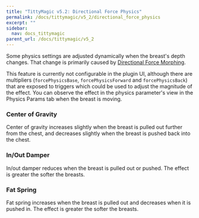 ```yaml
---
title: "TittyMagic v5.2: Directional Force Physics"
permalink: /docs/tittymagic/v5_2/directional_force_physics
excerpt: ""
sidebar:
  nav: docs_tittymagic
parent_url: /docs/tittymagic/v5_2
---
```


Some physics settings are adjusted dynamically when the breast's depth changes. That change is primarily caused by [Directional Force Morphing](Directional-Force-Morphing).

This feature is currently not configurable in the plugin UI, although there are multipliers (`forcePhysicsBase`, `forcePhysicsForward` and `forcePhysicsBack`) that are exposed to triggers which could be used to adjust the magnitude of the effect. You can observe the effect in the physics parameter's view in the Physics Params tab when the breast is moving.

### Center of Gravity

Center of gravity increases slightly when the breast is pulled out further from the chest, and decreases slightly when the breast is pushed back into the chest.

### In/Out Damper

In/out damper reduces when the breast is pulled out or pushed. The effect is greater the softer the breasts.

### Fat Spring

Fat spring increases when the breast is pulled out and decreases when it is pushed in. The effect is greater the softer the breasts.
